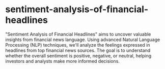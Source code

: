 # sentiment-analysis-of-financial-headlines
"Sentiment Analysis of Financial Headlines" aims to uncover valuable insights from financial news language. Using advanced Natural Language Processing (NLP)
techniques, we'll analyze the feelings expressed in headlines from top financial news sources. The goal is to understand whether the overall sentiment is
positive, negative, or neutral, helping investors and analysts make more informed decisions.
